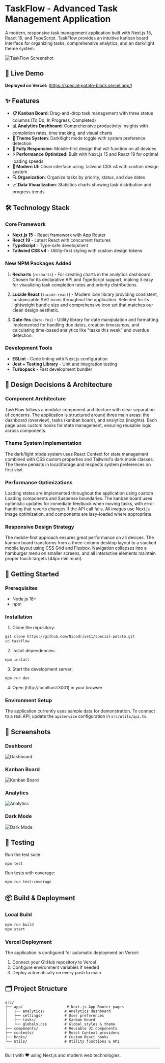 # TaskFlow - Advanced Task Management Application

A modern, responsive task management application built with Next.js 15, React 19, and TypeScript. TaskFlow provides an intuitive kanban board interface for organizing tasks, comprehensive analytics, and an dark/light theme system.

![TaskFlow Screenshot](./public/dashboard-screenshot.png)

## 🚀 Live Demo

**Deployed on Vercel:** (https://special-potato-black.vercel.app/)

## ✨ Features

- **📋 Kanban Board**: Drag-and-drop task management with three status columns (To Do, In Progress, Completed)
- **📊 Analytics Dashboard**: Comprehensive productivity insights with completion rates, time tracking, and visual charts
- **🌙 Theme System**: Dark/light mode toggle with system preference detection
- **📱 Fully Responsive**: Mobile-first design that will function on all devices
- **⚡ Performance Optimized**: Built with Next.js 15 and React 19 for optimal loading speeds
- **🎨 Modern UI**: Clean interface using Tailwind CSS v4 with custom design system
- **🔍 Organization**: Organize tasks by priority, status, and due dates
- **📈 Data Visualization**: Statistics charts showing task distribution and progress trends

## 🛠 Technology Stack

### Core Framework
- **Next.js 15** - React framework with App Router
- **React 19** - Latest React with concurrent features
- **TypeScript** - Type-safe development
- **Tailwind CSS v4** - Utility-first styling with custom design tokens

### New NPM Packages Added
1. **Recharts** (`recharts`) - For creating charts in the analytics dashboard. Chosen for its declarative API and TypeScript support, making it easy for visualizing task completion rates and priority distributions.

2. **Lucide React** (`lucide-react`) - Modern icon library providing consistent, customizable SVG icons throughout the application. Selected for its lightweight bundle size and comprehensive icon set that matches our clean design aesthetic.

3. **Date-fns** (`date-fns`) - Utility library for date manipulation and formatting. Implemented for handling due dates, creation timestamps, and calculating time-based analytics like "tasks this week" and overdue detection.

### Development Tools
- **ESLint** - Code linting with Next.js configuration
- **Jest + Testing Library** - Unit and integration testing
- **Turbopack** - Fast development bundler

## 🎯 Design Decisions & Architecture

### Component Architecture
TaskFlow follows a modular component architecture with clear separation of concerns. The application is structured around three main areas: the dashboard (overview), tasks (kanban board), and analytics (insights). Each page uses custom hooks for state management, ensuring reusable logic across components.

### Theme System Implementation
The dark/light mode system uses React Context for state management combined with CSS custom properties and Tailwind's dark mode classes. The theme persists in localStorage and respects system preferences on first visit.

### Performance Optimizations
Loading states are implemented throughout the application using custom Loading components and Suspense boundaries. The kanban board uses optimistic updates for immediate feedback when moving tasks, with error handling that reverts changes if the API call fails. All images use Next.js Image optimization, and components are lazy-loaded where appropriate.

### Responsive Design Strategy
The mobile-first approach ensures great performance on all devices. The kanban board transforms from a three-column desktop layout to a stacked mobile layout using CSS Grid and Flexbox. Navigation collapses into a hamburger menu on smaller screens, and all interactive elements maintain proper touch targets (44px minimum).


## 🚀 Getting Started

### Prerequisites
- Node.js 18+ 
- npm

### Installation

1. Clone the repository:
```bash
git clone https://github.com/Nicodrive11/special-potato.git
cd taskflow
```

2. Install dependencies:
```bash
npm install
```

3. Start the development server:
```bash
npm run dev
```

4. Open (http://localhost:3001) in your browser

### Environment Setup
The application currently uses sample data for demonstration. To connect to a real API, update the `apiService` configuration in `src/utils/api.ts`.

## 📱 Screenshots

### Dashboard
![Dashboard](./public/dashboard-screenshot.png)

### Kanban Board
![Kanban Board](./public/kanban-screenshot.png)

### Analytics
![Analytics](./public/analytics-screenshot.png)

### Dark Mode
![Dark Mode](./public/dark-mode-screenshot.png)

## 🧪 Testing

Run the test suite:
```bash
npm test
```

Run tests with coverage:
```bash
npm run test:coverage
```

## 📦 Build & Deployment

### Local Build
```bash
npm run build
npm start
```

### Vercel Deployment
The application is configured for automatic deployment on Vercel:

1. Connect your GitHub repository to Vercel
2. Configure environment variables if needed
3. Deploy automatically on every push to main

## 🗂 Project Structure

```
src/
├── app/                    # Next.js App Router pages
│   ├── analytics/         # Analytics dashboard
│   ├── settings/          # User preferences
│   ├── tasks/             # Kanban board
│   └── globals.css        # Global styles & theme
├── components/            # Reusable UI components
├── contexts/              # React Context providers
├── hooks/                 # Custom React hooks
└── utils/                 # Utility functions & API
```

---

Built with ❤️ using Next.js and modern web technologies.